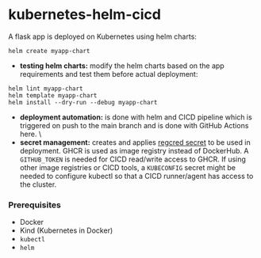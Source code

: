 # kubernetes-helm-cicd
A flask app is deployed on Kubernetes using helm charts:
```
helm create myapp-chart
```
- **testing helm charts:** modify the helm charts based on the app requirements and test them before actual deployment:
```
helm lint myapp-chart
helm template myapp-chart
helm install --dry-run --debug myapp-chart
```
- **deployment automation:** is done with helm and CICD pipeline which is triggered on push to the main branch and is done with GitHub Actions here. \
- **secret management:** creates and applies [regcred secret](https://kubernetes.io/docs/tasks/configure-pod-container/pull-image-private-registry/) to be used in deployment. GHCR is used as image registry instead of DockerHub. A `GITHUB_TOKEN` is needed for CICD read/write access to GHCR. If using other image registries or CICD tools, a `KUBECONFIG` secret might be needed to configure kubectl so that a CICD runner/agent has access to the cluster.


### Prerequisites

- Docker
- Kind (Kubernetes in Docker)
- `kubectl`
- `helm`


